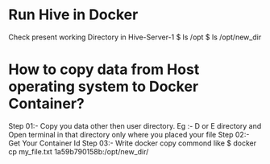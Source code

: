 # Run Hive in Docker
Check present working Directory in Hive-Server-1
$ ls /opt
$ ls /opt/new_dir

# How to copy data from Host operating system to Docker Container?
Step 01:- Copy you data other then user directory. Eg :- D or E directory and Open terminal in that directory only where you placed your file
Step 02:- Get Your Container Id 
Step 03:- Write docker copy commond like <docker cp file_name container_id:container_path>
$ docker cp my_file.txt 1a59b790158b:/opt/new_dir/

